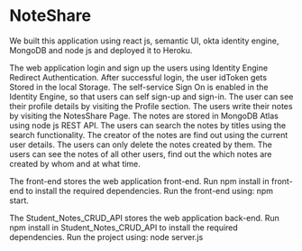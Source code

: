 # NoteShare
We built this application using react js, semantic UI, okta identity engine, MongoDB and node js and deployed it to Heroku.

The web application login and sign up the users using Identity Engine Redirect Authentication. After successful login, the user idToken gets Stored in the local Storage. The self-service Sign On is enabled in the Identity Engine, so that users can self sign-up and sign-in. The user can see their profile details by visiting the Profile section. The users write their notes by visiting the NotesShare Page. The notes are stored in MongoDB Atlas using node js REST API. The users can search the notes by titles using the search functionality. The creator of the notes are find out using the current user details. The users can only delete the notes created by them. The users can see the notes of all other users, find out the which notes are created by whom and at what time.

The front-end stores the web application front-end. 
Run npm install in front-end to install the required dependencies.
Run the front-end using: npm start.

The Student_Notes_CRUD_API stores the web application back-end. 
Run npm install in Student_Notes_CRUD_API to install the required dependencies.
Run the project using: node server.js
